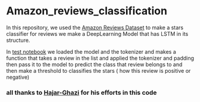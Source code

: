 # Amazon_reviews_classification
In this repository, we used the [Amazon Reviews Dataset](https://www.kaggle.com/datasets/bittlingmayer/amazonreviews) to make a stars classifier for reviews
we make a DeepLearning Model that has LSTM in its structure.


In [test notebook](https://github.com/Ibrahim-Hendawi/Amazon_reviews_classification/blob/main/test.ipynb) we loaded the model and the tokenizer and makes a function that takes a review in the list and applied the tokenizer and padding then pass it to the model to predict the class that review belongs to and then make a threshold to classifies the stars ( how this review is positive or negative)

### all thanks to [Hajar-Ghazi](https://github.com/Hajar-Ghazi) for his efforts in this code

